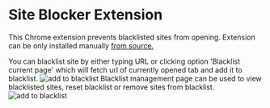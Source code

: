 # Site Blocker Extension
This Chrome extension prevents blacklisted sites from opening. Extension can be only installed manually [from source.](https://dev.to/ben/how-to-install-chrome-extensions-manually-from-github-1612)

You can blacklist site by either typing URL or clicking option 'Blacklist current page' which will fetch url of currently opened tab and add it to blacklist.
![add to blacklist](https://i.imgur.com/6sxcmSl.png)
Blacklist management page can be used to view blacklisted sites, reset blacklist or remove sites from blacklist.
![add to blacklist](https://i.imgur.com/64BXAAX.png)
